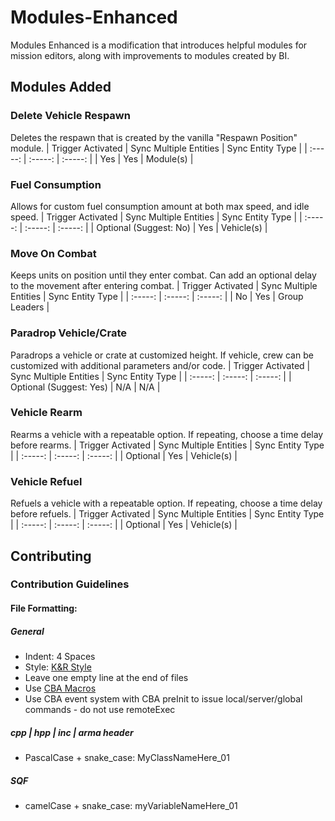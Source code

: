 # Modules-Enhanced
Modules Enhanced is a modification that introduces helpful modules for mission editors,
along with improvements to modules created by BI.

## Modules Added

### Delete Vehicle Respawn
Deletes the respawn that is created by the vanilla "Respawn Position" module.
| Trigger Activated | Sync Multiple Entities | Sync Entity Type |
| :-----: | :-----: | :-----: |
| Yes | Yes | Module(s) |

### Fuel Consumption
Allows for custom fuel consumption amount at both max speed, and idle speed.
| Trigger Activated | Sync Multiple Entities | Sync Entity Type |
| :-----: | :-----: | :-----: |
| Optional (Suggest: No) | Yes | Vehicle(s) |

### Move On Combat
Keeps units on position until they enter combat. Can add an optional delay to the movement after entering combat.
| Trigger Activated | Sync Multiple Entities | Sync Entity Type |
| :-----: | :-----: | :-----: |
| No | Yes | Group Leaders |

### Paradrop Vehicle/Crate
Paradrops a vehicle or crate at customized height. If vehicle, crew can be customized
with additional parameters and/or code.
| Trigger Activated | Sync Multiple Entities | Sync Entity Type |
| :-----: | :-----: | :-----: |
| Optional (Suggest: Yes) | N/A | N/A |

### Vehicle Rearm
Rearms a vehicle with a repeatable option. If repeating, choose a time delay before rearms.
| Trigger Activated | Sync Multiple Entities | Sync Entity Type |
| :-----: | :-----: | :-----: |
| Optional | Yes | Vehicle(s) |

### Vehicle Refuel
Refuels a vehicle with a repeatable option. If repeating, choose a time delay before refuels.
| Trigger Activated | Sync Multiple Entities | Sync Entity Type |
| :-----: | :-----: | :-----: |
| Optional | Yes | Vehicle(s) |

## Contributing
### Contribution Guidelines
#### File Formatting:

##### General

- Indent: 4 Spaces
- Style: [K&R Style](https://en.wikipedia.org/wiki/Indentation_style#K&R_style)
- Leave one empty line at the end of files
- Use [CBA Macros](https://github.com/CBATeam/CBA_A3/blob/master/addons/main/script_macros_common.hpp)
- Use CBA event system with CBA preInit to issue local/server/global commands - do not use remoteExec

##### cpp \| hpp \| inc \| arma header

- PascalCase + snake_case: MyClassNameHere_01

##### SQF

- camelCase + snake_case: myVariableNameHere_01
